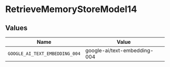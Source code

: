 # RetrieveMemoryStoreModel14


## Values

| Name                           | Value                          |
| ------------------------------ | ------------------------------ |
| `GOOGLE_AI_TEXT_EMBEDDING_004` | google-ai/text-embedding-004   |